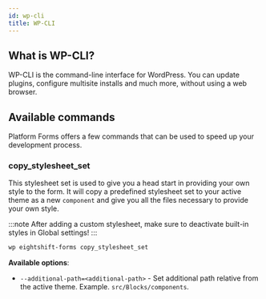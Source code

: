 ```yaml
---
id: wp-cli
title: WP-CLI
---
```


## What is WP-CLI?

WP-CLI is the command-line interface for WordPress. You can update plugins, configure multisite installs and much more, without using a web browser.

## Available commands

Platform Forms offers a few commands that can be used to speed up your development process.

### copy_stylesheet_set

This stylesheet set is used to give you a head start in providing your own style to the form. It will copy a predefined stylesheet set to your active theme as a new `component` and give you all the files necessary to provide your own style.

:::note
After adding a custom stylesheet, make sure to deactivate built-in styles in Global settings!
:::

``` bash
wp eightshift-forms copy_stylesheet_set
```

**Available options**:
* `--additional-path=<additional-path>` - Set additional path relative from the active theme. Example. `src/Blocks/components`.

